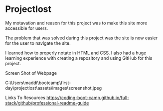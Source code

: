 # Projectlost
My motavation and reason for this project was to make this site more accessible for users.

The problem that was solved during this project was the site is now easier for the user to navigate the site.

I learned how to properly notate in HTML and CSS. I also had a huge learning experience with creating a repository and using GitHub for this project.

Screen Shot of Webpage

C:\Users\maddi\bootcamp\first-day\projectlost\assets\images\screenshot.jpeg

Links To Resources
https://coding-boot-camp.github.io/full-stack/github/professional-readme-guide
